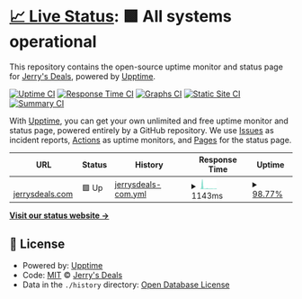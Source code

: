 # [📈 Live Status](https://status.jerrysdeals.com): <!--live status--> **🟩 All systems operational**

This repository contains the open-source uptime monitor and status page for [Jerry's Deals](https://jerrysdeals.com), powered by [Upptime](https://github.com/upptime/upptime).

[![Uptime CI](https://github.com/Jerrys-Deals/upptime/workflows/Uptime%20CI/badge.svg)](https://github.com/Jerrys-Deals/upptime/actions?query=workflow%3A%22Uptime+CI%22)
[![Response Time CI](https://github.com/Jerrys-Deals/upptime/workflows/Response%20Time%20CI/badge.svg)](https://github.com/Jerrys-Deals/upptime/actions?query=workflow%3A%22Response+Time+CI%22)
[![Graphs CI](https://github.com/Jerrys-Deals/upptime/workflows/Graphs%20CI/badge.svg)](https://github.com/Jerrys-Deals/upptime/actions?query=workflow%3A%22Graphs+CI%22)
[![Static Site CI](https://github.com/Jerrys-Deals/upptime/workflows/Static%20Site%20CI/badge.svg)](https://github.com/Jerrys-Deals/upptime/actions?query=workflow%3A%22Static+Site+CI%22)
[![Summary CI](https://github.com/Jerrys-Deals/upptime/workflows/Summary%20CI/badge.svg)](https://github.com/Jerrys-Deals/upptime/actions?query=workflow%3A%22Summary+CI%22)

With [Upptime](https://upptime.js.org), you can get your own unlimited and free uptime monitor and status page, powered entirely by a GitHub repository. We use [Issues](https://github.com/Jerrys-Deals/upptime/issues) as incident reports, [Actions](https://github.com/Jerrys-Deals/upptime/actions) as uptime monitors, and [Pages](https://status.jerrysdeals.com) for the status page.

<!--start: status pages-->
<!-- This summary is generated by Upptime (https://github.com/upptime/upptime) -->
<!-- Do not edit this manually, your changes will be overwritten -->
<!-- prettier-ignore -->
| URL | Status | History | Response Time | Uptime |
| --- | ------ | ------- | ------------- | ------ |
| <img alt="" src="https://icons.duckduckgo.com/ip3/null.ico" height="13"> [jerrysdeals.com](https:/jerrysdeals.com) | 🟩 Up | [jerrysdeals-com.yml](https://github.com/Jerrys-Deals/upptime/commits/HEAD/history/jerrysdeals-com.yml) | <details><summary><img alt="Response time graph" src="./graphs/jerrysdeals-com/response-time-week.png" height="20"> 1143ms</summary><br><a href="https://status.jerrysdeals.com/history/jerrysdeals-com"><img alt="Response time 742" src="https://img.shields.io/endpoint?url=https%3A%2F%2Fraw.githubusercontent.com%2FJerrys-Deals%2Fupptime%2FHEAD%2Fapi%2Fjerrysdeals-com%2Fresponse-time.json"></a><br><a href="https://status.jerrysdeals.com/history/jerrysdeals-com"><img alt="24-hour response time 467" src="https://img.shields.io/endpoint?url=https%3A%2F%2Fraw.githubusercontent.com%2FJerrys-Deals%2Fupptime%2FHEAD%2Fapi%2Fjerrysdeals-com%2Fresponse-time-day.json"></a><br><a href="https://status.jerrysdeals.com/history/jerrysdeals-com"><img alt="7-day response time 1143" src="https://img.shields.io/endpoint?url=https%3A%2F%2Fraw.githubusercontent.com%2FJerrys-Deals%2Fupptime%2FHEAD%2Fapi%2Fjerrysdeals-com%2Fresponse-time-week.json"></a><br><a href="https://status.jerrysdeals.com/history/jerrysdeals-com"><img alt="30-day response time 1120" src="https://img.shields.io/endpoint?url=https%3A%2F%2Fraw.githubusercontent.com%2FJerrys-Deals%2Fupptime%2FHEAD%2Fapi%2Fjerrysdeals-com%2Fresponse-time-month.json"></a><br><a href="https://status.jerrysdeals.com/history/jerrysdeals-com"><img alt="1-year response time 742" src="https://img.shields.io/endpoint?url=https%3A%2F%2Fraw.githubusercontent.com%2FJerrys-Deals%2Fupptime%2FHEAD%2Fapi%2Fjerrysdeals-com%2Fresponse-time-year.json"></a></details> | <details><summary><a href="https://status.jerrysdeals.com/history/jerrysdeals-com">98.77%</a></summary><a href="https://status.jerrysdeals.com/history/jerrysdeals-com"><img alt="All-time uptime 98.98%" src="https://img.shields.io/endpoint?url=https%3A%2F%2Fraw.githubusercontent.com%2FJerrys-Deals%2Fupptime%2FHEAD%2Fapi%2Fjerrysdeals-com%2Fuptime.json"></a><br><a href="https://status.jerrysdeals.com/history/jerrysdeals-com"><img alt="24-hour uptime 100.00%" src="https://img.shields.io/endpoint?url=https%3A%2F%2Fraw.githubusercontent.com%2FJerrys-Deals%2Fupptime%2FHEAD%2Fapi%2Fjerrysdeals-com%2Fuptime-day.json"></a><br><a href="https://status.jerrysdeals.com/history/jerrysdeals-com"><img alt="7-day uptime 98.77%" src="https://img.shields.io/endpoint?url=https%3A%2F%2Fraw.githubusercontent.com%2FJerrys-Deals%2Fupptime%2FHEAD%2Fapi%2Fjerrysdeals-com%2Fuptime-week.json"></a><br><a href="https://status.jerrysdeals.com/history/jerrysdeals-com"><img alt="30-day uptime 99.72%" src="https://img.shields.io/endpoint?url=https%3A%2F%2Fraw.githubusercontent.com%2FJerrys-Deals%2Fupptime%2FHEAD%2Fapi%2Fjerrysdeals-com%2Fuptime-month.json"></a><br><a href="https://status.jerrysdeals.com/history/jerrysdeals-com"><img alt="1-year uptime 98.98%" src="https://img.shields.io/endpoint?url=https%3A%2F%2Fraw.githubusercontent.com%2FJerrys-Deals%2Fupptime%2FHEAD%2Fapi%2Fjerrysdeals-com%2Fuptime-year.json"></a></details>

<!--end: status pages-->

[**Visit our status website →**](https://status.jerrysdeals.com)

## 📄 License

- Powered by: [Upptime](https://github.com/upptime/upptime)
- Code: [MIT](./LICENSE) © [Jerry's Deals](https://jerrysdeals.com)
- Data in the `./history` directory: [Open Database License](https://opendatacommons.org/licenses/odbl/1-0/)
